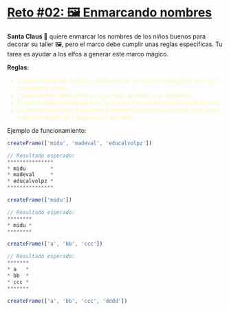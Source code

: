 # [Reto #02: 🖼️ Enmarcando nombres](https://adventjs.dev/es/challenges/2024/1)

**Santa Claus 🎅** quiere enmarcar los nombres de los niños buenos para decorar su taller 🖼️, pero el marco debe cumplir unas reglas específicas. Tu tarea es ayudar a los elfos a generar este marco mágico.

**Reglas:**
<ul style="color: rgb(253 246 178)">
  <li>Dado un array de nombres, debes crear un marco rectangular que los contenga a todos.</li>
  <li>Cada nombre debe estar en una línea, alineado a la izquierda.</li>
  <li>El marco está construido con * y tiene un borde de una línea de ancho.</li>
  <li>La anchura del marco se adapta automáticamente al nombre más largo más un margen de 1 espacio a cada lado.</li>
</ul>

Ejemplo de funcionamiento:

```js
createFrame(['midu', 'madeval', 'educalvolpz'])

// Resultado esperado:
***************
* midu        *
* madeval     *
* educalvolpz *
***************

createFrame(['midu'])

// Resultado esperado:
********
* midu *
********

createFrame(['a', 'bb', 'ccc'])

// Resultado esperado:
*******
* a   *
* bb  *
* ccc *
*******

createFrame(['a', 'bb', 'ccc', 'dddd'])
```
